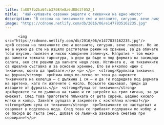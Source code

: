 ```yaml
---
title: fa887fb2ba64cb37684e8a6d88d3f052_t
mitle:  "Най-хубавите сезонни рецепти с тиквички на едно място"
description: "В сезона на тиквичките сме и веганите, сигурно, вече ликуват. Но не не е нужно да сте на изцяло растителен режим на хранене, за да обичате този вкусен, полезен и ниско калоричен зеленчук. Напротив – той може да замести тежката гарнитура, а дори да бъде и под формата на засищаща салата, ако сте решили да …"
image: "https://cdnone.netlify.com/db/2016/06/e1477835162235.jpg"
---
```


          <img src="https://cdnone.netlify.com/db/2016/06/e1477835162235.jpg"/>        <p>В сезона на тиквичките сме и веганите, сигурно, вече ликуват. Но не не е нужно да сте на изцяло растителен режим на хранене, за да обичате този вкусен, полезен и ниско калоричен зеленчук. Напротив – той може да замести тежката гарнитура, а дори да бъде и под формата на засищаща салата, ако сте решили да хапнете нещо леко. Истината е, че тиквичките са идеална съставка и за основно хранене. Ето ви няколко идеи с тиквички, които да пробвате:</p> <p> </p>  <strong>Хрупкави тиквички на фурна</strong>  <p>Няма нищо по-лесно от това да нарежете тиквичките на колелца – с дължина 1 см – и да ги подредите под формата на вретено, като ги изпечете с масло. Поръсете кашкавал, преди да извадите от фурната.</p>  <strong>Рулца от тиквички</strong>  <p>Нарежете ги по дължина на тънко и ги загрейте на грил тигана, за да омекнат. След това пригответе плънката от фета сирене, цедено кисело мляко и копър. Завийте рулцата и закрепете с коктейлна клечка!</p>  <strong>Крем супа от тиквички</strong>  <p>Тиквичките се настъргват и сваряват в подсолена вода. След това се прибавят подправки по избор и се пасира до гъста смес. Добавя се лъжичка заквасена сметана при сервиране!</p>        